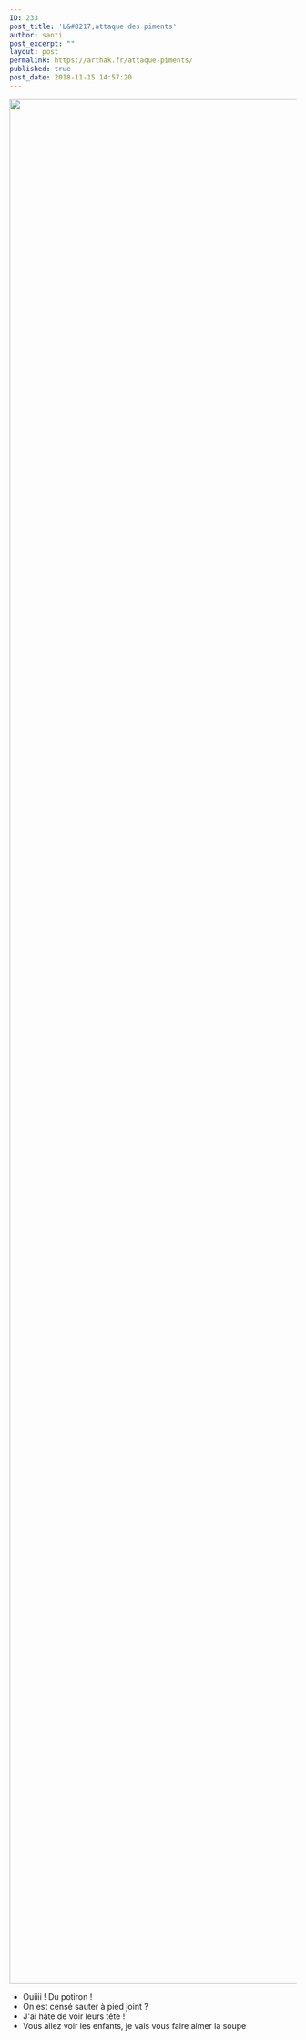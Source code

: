 ```yaml
---
ID: 233
post_title: 'L&#8217;attaque des piments'
author: santi
post_excerpt: ""
layout: post
permalink: https://arthak.fr/attaque-piments/
published: true
post_date: 2018-11-15 14:57:20
---
```

<img class="alignnone size-full wp-image-212" src="https://santi.irz.fr/wp-content/uploads/2018/11/11-12-piments.png" alt="" width="3302" height="3302" /><!--more-->
<ul>
 	<li>Ouiiii ! Du potiron !</li>
 	<li>On est censé sauter à pied joint ?</li>
 	<li>J'ai hâte de voir leurs tête !</li>
 	<li>Vous allez voir les enfants, je vais vous faire aimer la soupe</li>
</ul>